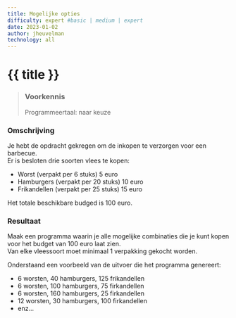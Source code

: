 ```yaml
---
title: Mogelijke opties
difficulty: expert #basic | medium | expert
date: 2023-01-02
author: jheuvelman
technology: all
---
```




# {{ title }}

> ### Voorkennis
> Programmeertaal: naar keuze

### Omschrijving
Je hebt de opdracht gekregen om de inkopen te verzorgen voor een barbecue.  
Er is besloten drie soorten vlees te kopen:

- Worst (verpakt per 6 stuks) 5 euro
- Hamburgers (verpakt per 20 stuks) 10 euro
- Frikandellen (verpakt per 25 stuks) 15 euro
  
Het totale beschikbare budged is 100 euro.

### Resultaat
Maak een programma waarin je alle mogelijke combinaties die je kunt kopen voor het budget van 100 euro laat zien.  
Van elke vleessoort moet minimaal 1 verpakking gekocht worden.

Onderstaand een voorbeeld van de uitvoer die het programma genereert:

- 6 worsten, 40 hamburgers, 125 frikandellen
- 6 worsten, 100 hamburgers, 75 firkandellen
- 6 worsten, 160 hamburgers, 25 firkandellen
- 12 worsten, 30 hamburgers, 100 firkandellen
- enz...
